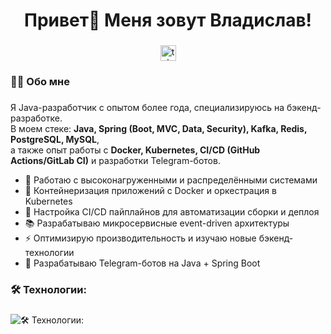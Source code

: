 ###

<h1 align="center">Привет👋 Меня зовут Владислав!</h1>

###

<div align="center">
  <a href="https://t.me/VladislavFilatev" target="_blank">
    <img src="https://img.shields.io/static/v1?message=Telegram&logo=telegram&label=&color=2CA5E0&logoColor=white&labelColor=&style=for-the-badge" height="25" alt="telegram logo"  />
  </a>
</div>


<h3 align="left">👩‍💻  Обо мне</h3>

###

<p align="left">
  Я Java-разработчик с опытом более года, специализируюсь на бэкенд-разработке.<br>
  В моем стеке: <strong>Java, Spring (Boot, MVC, Data, Security), Kafka, Redis, PostgreSQL, MySQL</strong>,<br>
  а также опыт работы с <strong>Docker, Kubernetes, CI/CD (GitHub Actions/GitLab CI)</strong> и разработки Telegram-ботов.
</p>

<ul>
  <li>🔭 Работаю с высоконагруженными и распределёнными системами</li>
  <li>🐳 Контейнеризация приложений с Docker и оркестрация в Kubernetes</li>
  <li>🔄 Настройка CI/CD пайплайнов для автоматизации сборки и деплоя</li>
  <li>📚 Разрабатываю микросервисные event-driven архитектуры</li>
  <li>⚡ Оптимизирую производительность и изучаю новые бэкенд-технологии</li>
  <li>🤖 Разрабатываю Telegram-ботов на Java + Spring Boot</li>
</ul>


###

<h3 align="left">🛠 Технологии:</h3>

###

![🛠 Технологии:](https://skillicons.dev/icons?i=js,html,css,wasm)
